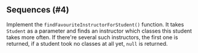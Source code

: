 ## Sequences (#4)

Implement the `findFavouriteInstructorForStudent()` function.
It takes `Student` as a parameter and finds an instructor which classes this 
student takes more often. 
If there're several such instructors, the first one is returned,
if a student took no classes at all yet, `null` is returned.